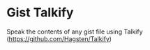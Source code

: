 # Gist Talkify
Speak the contents of any gist file using Talkify (https://github.com/Hagsten/Talkify)
